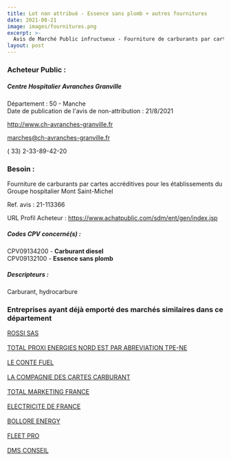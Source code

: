 ```yaml
---
title: Lot non attribué - Essence sans plomb + autres fournitures
date: 2021-08-21
image: images/fournitures.png
excerpt: >-
  Avis de Marché Public infructueux - Fourniture de carburants par cartes accréditives pour les établissements du Groupe hospitalier Mont Saint-Michel
layout: post
---
```


### Acheteur Public :
##### Centre Hospitalier Avranches Granville
Département : 50 - Manche<br/>
Date de publication de l'avis de non-attribution : 21/8/2021


http://www.ch-avranches-granville.fr

marches@ch-avranches-granville.fr

( 33) 2-33-89-42-20
### Besoin :

Fourniture de carburants par cartes accréditives pour les établissements du Groupe hospitalier Mont Saint-Michel

Ref. avis : 21-113366

URL Profil Acheteur : https://www.achatpublic.com/sdm/ent/gen/index.jsp

##### Codes CPV concerné(s) :
CPV09134200 - **Carburant diesel** <br/>
CPV09132100 - **Essence sans plomb** <br/>

##### Descripteurs :
Carburant, hydrocarbure <br/>

### Entreprises ayant déjà emporté des marchés similaires dans ce département
<a href="/entreprise-547/siren-328746094">ROSSI SAS</a><br/><br/>
<a href="/entreprise-563/siren-457503837">TOTAL PROXI ENERGIES NORD EST PAR ABREVIATION TPE-NE</a><br/><br/>
<a href="/entreprise-568/siren-504572207">LE CONTE FUEL</a><br/><br/>
<a href="/entreprise-571/siren-528249808">LA COMPAGNIE DES CARTES CARBURANT</a><br/><br/>
<a href="/entreprise-571/siren-531680445">TOTAL MARKETING FRANCE</a><br/><br/>
<a href="/entreprise-572/siren-552081317">ELECTRICITE DE FRANCE</a><br/><br/>
<a href="/entreprise-573/siren-601251614">BOLLORE ENERGY</a><br/><br/>
<a href="/entreprise-578/siren-814420980">FLEET PRO</a><br/><br/>
<a href="/entreprise-582/siren-950387928">DMS CONSEIL</a><br/><br/>
